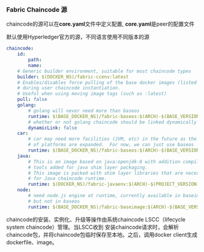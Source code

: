 ### Fabric Chaincode 源

chaincode的源可以在**core.yaml**文件中定义配置, **core.yaml**是peer的配置文件

默认使用Hyperledger官方的源，不同语言使用不同版本的源

```yaml
chaincode:
    id:
        path:
        name:
    # Generic builder environment, suitable for most chaincode types
    builder: $(DOCKER_NS)/fabric-ccenv:latest
    # Enables/disables force pulling of the base docker images (listed below)
    # during user chaincode instantiation.
    # Useful when using moving image tags (such as :latest)
    pull: false
    golang:
        # golang will never need more than baseos
        runtime: $(BASE_DOCKER_NS)/fabric-baseos:$(ARCH)-$(BASE_VERSION)
        # whether or not golang chaincode should be linked dynamically
        dynamicLink: false
    car:
        # car may need more facilities (JVM, etc) in the future as the catalog
        # of platforms are expanded.  For now, we can just use baseos
        runtime: $(BASE_DOCKER_NS)/fabric-baseos:$(ARCH)-$(BASE_VERSION)
    java:
        # This is an image based on java:openjdk-8 with addition compiler
        # tools added for java shim layer packaging.
        # This image is packed with shim layer libraries that are necessary
        # for Java chaincode runtime.
        runtime: $(DOCKER_NS)/fabric-javaenv:$(ARCH)-$(PROJECT_VERSION)
    node:
        # need node.js engine at runtime, currently available in baseimage
        # but not in baseos
        runtime: $(BASE_DOCKER_NS)/fabric-baseimage:$(ARCH)-$(BASE_VERSION)
```

chaincode的安装、实例化、升级等操作由系统chaincode LSCC（lifecycle system chaincode）管理。当LSCC收到 安装chaincode请求时，会解析chaincode包，并将chaincode包临时保存至本地。之后，调用docker client生成dockerfile、image。